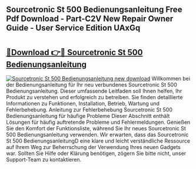 ## Sourcetronic St 500 Bedienungsanleitung Free Pdf Download - Part-C2V New Repair Owner Guide - User Service Edition UAxGq

# <h2><a href="http://df5jg8b.blite.top/?on=Sourcetronic+St+500+Bedienungsanleitung">🔗Download 👉🔴 Sourcetronic St 500 Bedienungsanleitung</a></h2>

[![Sourcetronic St 500 Bedienungsanleitung new download](https://i.imgur.com/lujVjoI.png)](http://df5jg8b.blite.top/?on=Sourcetronic+St+500+Bedienungsanleitung)
Willkommen bei der Bedienungsanleitung für Ihr neu verbundenes Sourcetronic St 500 Bedienungsanleitung. Dieser umfassende Leitfaden soll Ihnen helfen, Ihr Produkt zu verstehen und erfolgreich zu betreiben. Sie finden detaillierte Informationen zu Funktionen, Installation, Betrieb, Wartung und Fehlerbehebung. Anleitung zur Fehlerbehebung Sourcetronic St 500 Bedienungsanleitung für häufige Probleme Dieser Abschnitt enthält Lösungen für häufig auftretende Probleme und Fehlermeldungen. Genießen Sie den Komfort der Funktionsliste, während Sie Ihr neues Sourcetronic St 500 Bedienungsanleitung verwenden. Wir erwarten, dass das Sourcetronic St 500 BedienungsanleitungD eine klare und leicht verständliche Ressource auf Ihrem Weg zur Beherrschung der Verwendung Ihres neuen Gadgets war. Sollten Sie Hilfe oder Klärung benötigen, zögern Sie bitte nicht, unser Support-Team zu kontaktieren.
